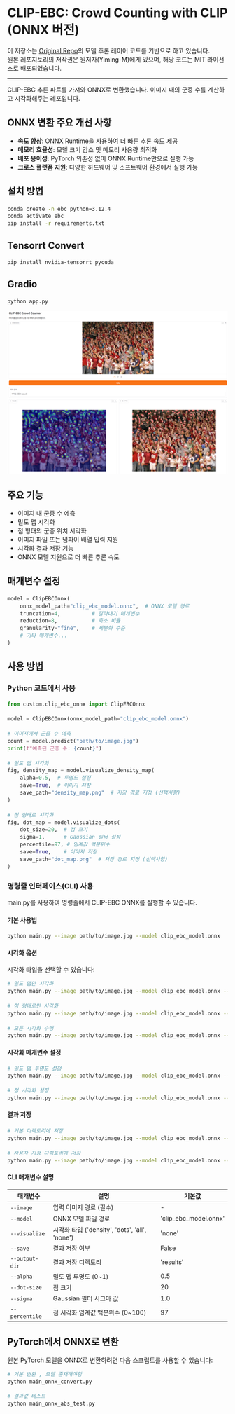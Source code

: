 # CLIP-EBC: Crowd Counting with CLIP (ONNX 버전)

이 저장소는 [Original Repo](https://github.com/Yiming-M/CLIP-EBC)의 모델 추론 레이어 코드를 기반으로 하고 있습니다.  
원본 레포지토리의 저작권은 원저자(Yiming-M)에게 있으며, 해당 코드는 MIT 라이선스로 배포되었습니다.  

---

CLIP-EBC 추론 파트를 가져와 ONNX로 변환했습니다.
이미지 내의 군중 수를 계산하고 시각화해주는 레포입니다.

## ONNX 변환 주요 개선 사항

- **속도 향상**: ONNX Runtime을 사용하여 더 빠른 추론 속도 제공
- **메모리 효율성**: 모델 크기 감소 및 메모리 사용량 최적화
- **배포 용이성**: PyTorch 의존성 없이 ONNX Runtime만으로 실행 가능
- **크로스 플랫폼 지원**: 다양한 하드웨어 및 소프트웨어 환경에서 실행 가능

## 설치 방법

```bash
conda create -n ebc python=3.12.4
conda activate ebc
pip install -r requirements.txt
```

## Tensorrt Convert
```bash
pip install nvidia-tensorrt pycuda
```


## Gradio
```bash
python app.py
```
![sample image](assets/sample.png)

## 주요 기능

- 이미지 내 군중 수 예측
- 밀도 맵 시각화
- 점 형태의 군중 위치 시각화
- 이미지 파일 또는 넘파이 배열 입력 지원
- 시각화 결과 저장 기능
- ONNX 모델 지원으로 더 빠른 추론 속도

## 매개변수 설정

```python
model = ClipEBCOnnx(
    onnx_model_path="clip_ebc_model.onnx",  # ONNX 모델 경로
    truncation=4,          # 잘라내기 매개변수
    reduction=8,           # 축소 비율
    granularity="fine",    # 세분화 수준
    # 기타 매개변수...
)
```

## 사용 방법

### Python 코드에서 사용
```python
from custom.clip_ebc_onnx import ClipEBCOnnx

model = ClipEBCOnnx(onnx_model_path="clip_ebc_model.onnx")

# 이미지에서 군중 수 예측
count = model.predict("path/to/image.jpg")
print(f"예측된 군중 수: {count}")

# 밀도 맵 시각화
fig, density_map = model.visualize_density_map(
    alpha=0.5,  # 투명도 설정
    save=True,  # 이미지 저장
    save_path="density_map.png"  # 저장 경로 지정 (선택사항)
)

# 점 형태로 시각화
fig, dot_map = model.visualize_dots(
    dot_size=20,  # 점 크기
    sigma=1,      # Gaussian 필터 설정
    percentile=97, # 임계값 백분위수
    save=True,    # 이미지 저장
    save_path="dot_map.png"  # 저장 경로 지정 (선택사항)
)
```

### 명령줄 인터페이스(CLI) 사용

main.py를 사용하여 명령줄에서 CLIP-EBC ONNX를 실행할 수 있습니다.

#### 기본 사용법

```bash
python main.py --image path/to/image.jpg --model clip_ebc_model.onnx
```

#### 시각화 옵션

시각화 타입을 선택할 수 있습니다:
```bash
# 밀도 맵만 시각화
python main.py --image path/to/image.jpg --model clip_ebc_model.onnx --visualize density

# 점 형태로만 시각화
python main.py --image path/to/image.jpg --model clip_ebc_model.onnx --visualize dots

# 모든 시각화 수행
python main.py --image path/to/image.jpg --model clip_ebc_model.onnx --visualize all
```

#### 시각화 매개변수 설정

```bash
# 밀도 맵 투명도 설정
python main.py --image path/to/image.jpg --model clip_ebc_model.onnx --visualize density --alpha 0.7

# 점 시각화 설정
python main.py --image path/to/image.jpg --model clip_ebc_model.onnx --visualize dots --dot-size 30 --sigma 1.5 --percentile 95
```

#### 결과 저장

```bash
# 기본 디렉토리에 저장
python main.py --image path/to/image.jpg --model clip_ebc_model.onnx --visualize all --save

# 사용자 지정 디렉토리에 저장
python main.py --image path/to/image.jpg --model clip_ebc_model.onnx --visualize all --save --output-dir my_results
```

#### CLI 매개변수 설명

| 매개변수 | 설명 | 기본값 |
|----------|------|---------|
| `--image` | 입력 이미지 경로 (필수) | - |
| `--model` | ONNX 모델 파일 경로 | 'clip_ebc_model.onnx' |
| `--visualize` | 시각화 타입 ('density', 'dots', 'all', 'none') | 'none' |
| `--save` | 결과 저장 여부 | False |
| `--output-dir` | 결과 저장 디렉토리 | 'results' |
| `--alpha` | 밀도 맵 투명도 (0~1) | 0.5 |
| `--dot-size` | 점 크기 | 20 |
| `--sigma` | Gaussian 필터 시그마 값 | 1.0 |
| `--percentile` | 점 시각화 임계값 백분위수 (0~100) | 97 |

## PyTorch에서 ONNX로 변환

원본 PyTorch 모델을 ONNX로 변환하려면 다음 스크립트를 사용할 수 있습니다:
```bash
# 기본 변환 , 모델 존재해야함
python main_onnx_convert.py

# 결과값 테스트
python main_onnx_abs_test.py
```
